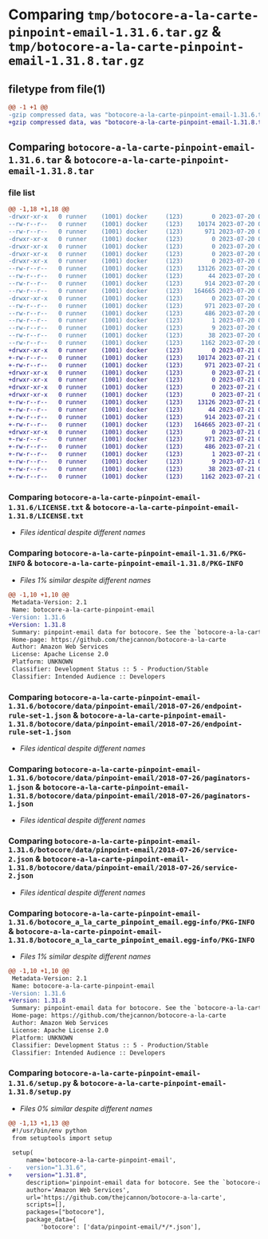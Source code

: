 # Comparing `tmp/botocore-a-la-carte-pinpoint-email-1.31.6.tar.gz` & `tmp/botocore-a-la-carte-pinpoint-email-1.31.8.tar.gz`

## filetype from file(1)

```diff
@@ -1 +1 @@
-gzip compressed data, was "botocore-a-la-carte-pinpoint-email-1.31.6.tar", last modified: Thu Jul 20 01:20:34 2023, max compression
+gzip compressed data, was "botocore-a-la-carte-pinpoint-email-1.31.8.tar", last modified: Fri Jul 21 01:21:44 2023, max compression
```

## Comparing `botocore-a-la-carte-pinpoint-email-1.31.6.tar` & `botocore-a-la-carte-pinpoint-email-1.31.8.tar`

### file list

```diff
@@ -1,18 +1,18 @@
-drwxr-xr-x   0 runner    (1001) docker     (123)        0 2023-07-20 01:20:34.618828 botocore-a-la-carte-pinpoint-email-1.31.6/
--rw-r--r--   0 runner    (1001) docker     (123)    10174 2023-07-20 01:20:34.000000 botocore-a-la-carte-pinpoint-email-1.31.6/LICENSE.txt
--rw-r--r--   0 runner    (1001) docker     (123)      971 2023-07-20 01:20:34.618828 botocore-a-la-carte-pinpoint-email-1.31.6/PKG-INFO
-drwxr-xr-x   0 runner    (1001) docker     (123)        0 2023-07-20 01:20:34.618828 botocore-a-la-carte-pinpoint-email-1.31.6/botocore/
-drwxr-xr-x   0 runner    (1001) docker     (123)        0 2023-07-20 01:20:34.618828 botocore-a-la-carte-pinpoint-email-1.31.6/botocore/data/
-drwxr-xr-x   0 runner    (1001) docker     (123)        0 2023-07-20 01:20:34.618828 botocore-a-la-carte-pinpoint-email-1.31.6/botocore/data/pinpoint-email/
-drwxr-xr-x   0 runner    (1001) docker     (123)        0 2023-07-20 01:20:34.618828 botocore-a-la-carte-pinpoint-email-1.31.6/botocore/data/pinpoint-email/2018-07-26/
--rw-r--r--   0 runner    (1001) docker     (123)    13126 2023-07-20 01:19:55.000000 botocore-a-la-carte-pinpoint-email-1.31.6/botocore/data/pinpoint-email/2018-07-26/endpoint-rule-set-1.json
--rw-r--r--   0 runner    (1001) docker     (123)       44 2023-07-20 01:19:55.000000 botocore-a-la-carte-pinpoint-email-1.31.6/botocore/data/pinpoint-email/2018-07-26/examples-1.json
--rw-r--r--   0 runner    (1001) docker     (123)      914 2023-07-20 01:19:55.000000 botocore-a-la-carte-pinpoint-email-1.31.6/botocore/data/pinpoint-email/2018-07-26/paginators-1.json
--rw-r--r--   0 runner    (1001) docker     (123)   164665 2023-07-20 01:19:55.000000 botocore-a-la-carte-pinpoint-email-1.31.6/botocore/data/pinpoint-email/2018-07-26/service-2.json
-drwxr-xr-x   0 runner    (1001) docker     (123)        0 2023-07-20 01:20:34.618828 botocore-a-la-carte-pinpoint-email-1.31.6/botocore_a_la_carte_pinpoint_email.egg-info/
--rw-r--r--   0 runner    (1001) docker     (123)      971 2023-07-20 01:20:34.000000 botocore-a-la-carte-pinpoint-email-1.31.6/botocore_a_la_carte_pinpoint_email.egg-info/PKG-INFO
--rw-r--r--   0 runner    (1001) docker     (123)      486 2023-07-20 01:20:34.000000 botocore-a-la-carte-pinpoint-email-1.31.6/botocore_a_la_carte_pinpoint_email.egg-info/SOURCES.txt
--rw-r--r--   0 runner    (1001) docker     (123)        1 2023-07-20 01:20:34.000000 botocore-a-la-carte-pinpoint-email-1.31.6/botocore_a_la_carte_pinpoint_email.egg-info/dependency_links.txt
--rw-r--r--   0 runner    (1001) docker     (123)        9 2023-07-20 01:20:34.000000 botocore-a-la-carte-pinpoint-email-1.31.6/botocore_a_la_carte_pinpoint_email.egg-info/top_level.txt
--rw-r--r--   0 runner    (1001) docker     (123)       38 2023-07-20 01:20:34.618828 botocore-a-la-carte-pinpoint-email-1.31.6/setup.cfg
--rw-r--r--   0 runner    (1001) docker     (123)     1162 2023-07-20 01:20:34.000000 botocore-a-la-carte-pinpoint-email-1.31.6/setup.py
+drwxr-xr-x   0 runner    (1001) docker     (123)        0 2023-07-21 01:21:44.491356 botocore-a-la-carte-pinpoint-email-1.31.8/
+-rw-r--r--   0 runner    (1001) docker     (123)    10174 2023-07-21 01:21:44.000000 botocore-a-la-carte-pinpoint-email-1.31.8/LICENSE.txt
+-rw-r--r--   0 runner    (1001) docker     (123)      971 2023-07-21 01:21:44.491356 botocore-a-la-carte-pinpoint-email-1.31.8/PKG-INFO
+drwxr-xr-x   0 runner    (1001) docker     (123)        0 2023-07-21 01:21:44.491356 botocore-a-la-carte-pinpoint-email-1.31.8/botocore/
+drwxr-xr-x   0 runner    (1001) docker     (123)        0 2023-07-21 01:21:44.491356 botocore-a-la-carte-pinpoint-email-1.31.8/botocore/data/
+drwxr-xr-x   0 runner    (1001) docker     (123)        0 2023-07-21 01:21:44.491356 botocore-a-la-carte-pinpoint-email-1.31.8/botocore/data/pinpoint-email/
+drwxr-xr-x   0 runner    (1001) docker     (123)        0 2023-07-21 01:21:44.491356 botocore-a-la-carte-pinpoint-email-1.31.8/botocore/data/pinpoint-email/2018-07-26/
+-rw-r--r--   0 runner    (1001) docker     (123)    13126 2023-07-21 01:21:06.000000 botocore-a-la-carte-pinpoint-email-1.31.8/botocore/data/pinpoint-email/2018-07-26/endpoint-rule-set-1.json
+-rw-r--r--   0 runner    (1001) docker     (123)       44 2023-07-21 01:21:06.000000 botocore-a-la-carte-pinpoint-email-1.31.8/botocore/data/pinpoint-email/2018-07-26/examples-1.json
+-rw-r--r--   0 runner    (1001) docker     (123)      914 2023-07-21 01:21:06.000000 botocore-a-la-carte-pinpoint-email-1.31.8/botocore/data/pinpoint-email/2018-07-26/paginators-1.json
+-rw-r--r--   0 runner    (1001) docker     (123)   164665 2023-07-21 01:21:06.000000 botocore-a-la-carte-pinpoint-email-1.31.8/botocore/data/pinpoint-email/2018-07-26/service-2.json
+drwxr-xr-x   0 runner    (1001) docker     (123)        0 2023-07-21 01:21:44.491356 botocore-a-la-carte-pinpoint-email-1.31.8/botocore_a_la_carte_pinpoint_email.egg-info/
+-rw-r--r--   0 runner    (1001) docker     (123)      971 2023-07-21 01:21:44.000000 botocore-a-la-carte-pinpoint-email-1.31.8/botocore_a_la_carte_pinpoint_email.egg-info/PKG-INFO
+-rw-r--r--   0 runner    (1001) docker     (123)      486 2023-07-21 01:21:44.000000 botocore-a-la-carte-pinpoint-email-1.31.8/botocore_a_la_carte_pinpoint_email.egg-info/SOURCES.txt
+-rw-r--r--   0 runner    (1001) docker     (123)        1 2023-07-21 01:21:44.000000 botocore-a-la-carte-pinpoint-email-1.31.8/botocore_a_la_carte_pinpoint_email.egg-info/dependency_links.txt
+-rw-r--r--   0 runner    (1001) docker     (123)        9 2023-07-21 01:21:44.000000 botocore-a-la-carte-pinpoint-email-1.31.8/botocore_a_la_carte_pinpoint_email.egg-info/top_level.txt
+-rw-r--r--   0 runner    (1001) docker     (123)       38 2023-07-21 01:21:44.491356 botocore-a-la-carte-pinpoint-email-1.31.8/setup.cfg
+-rw-r--r--   0 runner    (1001) docker     (123)     1162 2023-07-21 01:21:44.000000 botocore-a-la-carte-pinpoint-email-1.31.8/setup.py
```

### Comparing `botocore-a-la-carte-pinpoint-email-1.31.6/LICENSE.txt` & `botocore-a-la-carte-pinpoint-email-1.31.8/LICENSE.txt`

 * *Files identical despite different names*

### Comparing `botocore-a-la-carte-pinpoint-email-1.31.6/PKG-INFO` & `botocore-a-la-carte-pinpoint-email-1.31.8/PKG-INFO`

 * *Files 1% similar despite different names*

```diff
@@ -1,10 +1,10 @@
 Metadata-Version: 2.1
 Name: botocore-a-la-carte-pinpoint-email
-Version: 1.31.6
+Version: 1.31.8
 Summary: pinpoint-email data for botocore. See the `botocore-a-la-carte` package for more info.
 Home-page: https://github.com/thejcannon/botocore-a-la-carte
 Author: Amazon Web Services
 License: Apache License 2.0
 Platform: UNKNOWN
 Classifier: Development Status :: 5 - Production/Stable
 Classifier: Intended Audience :: Developers
```

### Comparing `botocore-a-la-carte-pinpoint-email-1.31.6/botocore/data/pinpoint-email/2018-07-26/endpoint-rule-set-1.json` & `botocore-a-la-carte-pinpoint-email-1.31.8/botocore/data/pinpoint-email/2018-07-26/endpoint-rule-set-1.json`

 * *Files identical despite different names*

### Comparing `botocore-a-la-carte-pinpoint-email-1.31.6/botocore/data/pinpoint-email/2018-07-26/paginators-1.json` & `botocore-a-la-carte-pinpoint-email-1.31.8/botocore/data/pinpoint-email/2018-07-26/paginators-1.json`

 * *Files identical despite different names*

### Comparing `botocore-a-la-carte-pinpoint-email-1.31.6/botocore/data/pinpoint-email/2018-07-26/service-2.json` & `botocore-a-la-carte-pinpoint-email-1.31.8/botocore/data/pinpoint-email/2018-07-26/service-2.json`

 * *Files identical despite different names*

### Comparing `botocore-a-la-carte-pinpoint-email-1.31.6/botocore_a_la_carte_pinpoint_email.egg-info/PKG-INFO` & `botocore-a-la-carte-pinpoint-email-1.31.8/botocore_a_la_carte_pinpoint_email.egg-info/PKG-INFO`

 * *Files 1% similar despite different names*

```diff
@@ -1,10 +1,10 @@
 Metadata-Version: 2.1
 Name: botocore-a-la-carte-pinpoint-email
-Version: 1.31.6
+Version: 1.31.8
 Summary: pinpoint-email data for botocore. See the `botocore-a-la-carte` package for more info.
 Home-page: https://github.com/thejcannon/botocore-a-la-carte
 Author: Amazon Web Services
 License: Apache License 2.0
 Platform: UNKNOWN
 Classifier: Development Status :: 5 - Production/Stable
 Classifier: Intended Audience :: Developers
```

### Comparing `botocore-a-la-carte-pinpoint-email-1.31.6/setup.py` & `botocore-a-la-carte-pinpoint-email-1.31.8/setup.py`

 * *Files 0% similar despite different names*

```diff
@@ -1,13 +1,13 @@
 #!/usr/bin/env python
 from setuptools import setup
 
 setup(
     name='botocore-a-la-carte-pinpoint-email',
-    version="1.31.6",
+    version="1.31.8",
     description='pinpoint-email data for botocore. See the `botocore-a-la-carte` package for more info.',
     author='Amazon Web Services',
     url='https://github.com/thejcannon/botocore-a-la-carte',
     scripts=[],
     packages=["botocore"],
     package_data={
         'botocore': ['data/pinpoint-email/*/*.json'],
```

